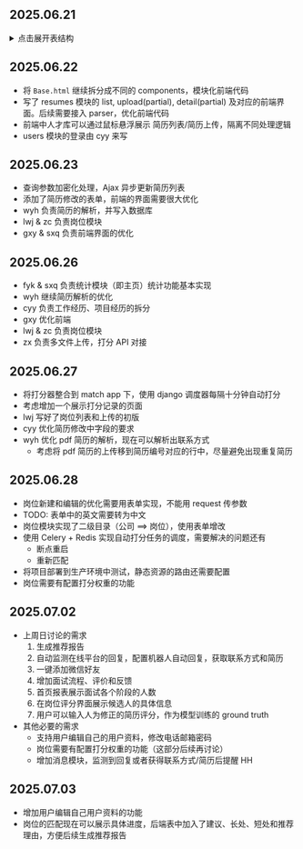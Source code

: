 ## 2025.06.21
<details>
  <summary>点击展开表结构</summary>

### ER
- 用户
  - 名称
  - 类型（管理员，猎头）
- 简历
  - 版本号
  - 简历编号
  - 名字
  - 状态
  - 个人信息
  - 电话号码
  - 邮箱
  - 期望岗位（列表）
  - 教育经历（列表）
  - 证书
  - 技能（列表）
  - 自我评价
  - 项目经历
  - 工作经历
  - 状态（面试中/评估中/）
  - 标签（列表）
  - 创建时间
  - 修改时间
- 岗位
  - 岗位名称
  - 企业名称
  - 工作地点
  - 薪资
  - 工作年限
  - 学历要求
  - 要求
  - 职责（列表）
  - 要求（列表）
  - 创建时间
- 岗位-负责人
  - 岗位 ID
  - 用户 ID
  - 开始时间
  - 结束时间（NULL）
- 匹配
  - 简历 ID
  - 岗位 ID
  - 状态（未过分数筛选，）
  - 分数
  - 分数来源
  - 打分时间
  - 更新时间

</details>


## 2025.06.22
- 将 `Base.html` 继续拆分成不同的 components，模块化前端代码
- 写了 resumes 模块的 list, upload(partial), detail(partial) 及对应的前端界面。后续需要接入 parser，优化前端代码
- 前端中人才库可以通过鼠标悬浮展示 简历列表/简历上传，隔离不同处理逻辑
- users 模块的登录由 cyy 来写

## 2025.06.23
- 查询参数加密化处理，Ajax 异步更新简历列表
- 添加了简历修改的表单，前端的界面需要很大优化
- wyh 负责简历的解析，并写入数据库
- lwj & zc 负责岗位模块
- gxy & sxq 负责前端界面的优化

## 2025.06.26
- fyk & sxq 负责统计模块（即主页）统计功能基本实现
- wyh 继续简历解析的优化
- cyy 负责工作经历、项目经历的拆分
- gxy 优化前端
- lwj & zc 负责岗位模块
- zx 负责多文件上传，打分 API 对接

## 2025.06.27
- 将打分器整合到 match app 下，使用 django 调度器每隔十分钟自动打分
- 考虑增加一个展示打分记录的页面
- lwj 写好了岗位列表和上传的初版
- cyy 优化简历修改中字段的要求
- wyh 优化 pdf 简历的解析，现在可以解析出联系方式
  - 考虑将 pdf 简历的上传移到简历编号对应的行中，尽量避免出现重复简历

## 2025.06.28
- 岗位新建和编辑的优化需要用表单实现，不能用 request 传参数
- TODO: 表单中的英文需要转为中文
- 岗位模块实现了二级目录（公司 ==> 岗位），使用表单增改
- 使用 Celery + Redis 实现自动打分任务的调度，需要解决的问题还有
  - 断点重启
  - 重新匹配
- 将项目部署到生产环境中测试，静态资源的路由还需要配置
- 岗位需要有配置打分权重的功能

## 2025.07.02
- 上周日讨论的需求
  1. 生成推荐报告
  2. 自动监测在线平台的回复，配置机器人自动回复，获取联系方式和简历
  3. 一键添加微信好友
  4. 增加面试流程、评价和反馈
  5. 首页报表展示面试各个阶段的人数
  6. 在岗位评分界面展示候选人的具体信息
  7. 用户可以输入人为修正的简历评分，作为模型训练的 ground truth
- 其他必要的需求
  - 支持用户编辑自己的用户资料，修改电话邮箱密码
  - 岗位需要有配置打分权重的功能（这部分后续再讨论）
  - 增加消息模块，监测到回复或者获得联系方式/简历后提醒 HH

## 2025.07.03
- 增加用户编辑自己用户资料的功能
- 岗位的匹配现在可以展示具体进度，后端表中加入了建议、长处、短处和推荐理由，方便后续生成推荐报告